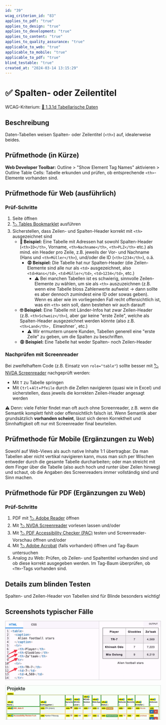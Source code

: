 ```yaml
---
id: "39"
wcag_criterion_id: "83"
applies_to_pdf: "true"
applies_to_design: "true"
applies_to_development: "true"
applies_to_content: "true"
applies_to_quality_assurance: "true"
applicable_to_web: "true"
applicable_to_mobile: "true"
applicable_to_pdf: "true"
blind_testable: "true"
created_at: "2024-03-14 13:15:29"
---
```


# ✅ Spalten- oder Zeilentitel

WCAG-Kriterium: [📜 1.3.1d Tabellarische Daten](..)

## Beschreibung

Daten-Tabellen weisen Spalten- oder Zeilentitel (`<th>`) auf, idealerweise beides.

## Prüfmethode (in Kürze)

**Web Developer Toolbar:** Outline > "Show Element Tag Names" aktivieren > Outline Table Cells: Tabelle erkunden und prüfen, ob entsprechende `<th>`-Elemente vorhanden sind.

## Prüfmethode für Web (ausführlich)

### Prüf-Schritte

1. Seite öffnen
1. [🏷️ Tables Bookmarklet](/de/tags/tables-bookmarklet) ausführen
1. Sicherstellen, dass Zeilen- und Spalten-Header korrekt mit `<th>` ausgezeichnet sind
    - **🙂 Beispiel:** Eine Tabelle mit Adressen hat sowohl Spalten-Header (`<th>ID</th>`, <th>Vorname</th>, `<th>Nachname</th>`, `<th>PLZ</th>` etc.) als mind. ein Header pro Zeile, z.B. jeweils der Vor- und Nachname (<th>Hans</th> und `<th>Müller</th>`), und/oder die ID (`<th>1234</th>`), o.ä.
        - **😡 Beispiel:** Die Tabelle hat nur Spalten-Header (die Zeilen-Elemente sind alle nur als `<td>` ausgezeichnet, also `<td>Hans</td>`, `<td>Müller</td>`, `<td>1234</td>`, etc.)
            - ⚠️ Bei manchen Tabellen ist es schwierig, sinnvolle Zeilen-Elemente zu wählen, um sie als `<th>` auszuzeichnen (z.B. wenn eine Tabelle bloss Zahlenwerte aufweist → dann sollte es aber dennoch zumindest eine ID oder sowas geben). Wenn es aber wie im vorliegenden Fall recht offensichtlich ist, was ein `<th>` sein soll, dann bestehen wir auch darauf!
    - **🙄 Beispiel:** Eine Tabelle mit Länder-Infos hat zwar Zeilen-Header (z.B. `<th>Schweiz</th>`), aber gar keine "erste Zeile", welche als Spalten-Header ausgezeichnet werden könnte (also z.B. `<th>Land</th>, `<th>Einwohner</th>`, etc.)
        - ⚠️ Wir ermuntern unsere Kunden, Tabellen generell eine "erste Zeile" zu geben, um die Spalten zu beschriften.
    - **😡 Beispiel:** Eine Tabelle hat weder Spalten- noch Zeilen-Header

### Nachprüfen mit Screenreader

Bei zweifelhaftem Code (z.B. Einsatz von `role="table"`) sollte besser mit [🏷️ NVDA Screenreader](/de/tags/nvda-screenreader) nachgeprüft werden:

- Mit `T` zu Tabelle springen
- Mit `Ctrl`+`Alt`+`Pfeile` durch die Zellen navigieren (quasi wie in Excel) und sicherstellen, dass jeweils die korrekten Zeilen-Header angesagt werden

⚠️ Denn: viele Fehler findet man oft auch ohne Screenreader, z.B. wenn die Semantik komplett fehlt oder offensichtlich falsch ist. Wenn Semantik aber grundsätzlich **vorhanden scheint**, lässt sich deren Korrektheit und Sinnhaftigkeit oft nur mit Screenreader final beurteilen.

## Prüfmethode für Mobile (Ergänzungen zu Web)

Sowohl auf Web-Views als auch native Inhalte 1:1 übertragbar. Da man Tabellen aber nicht vertikal navigieren kann, muss man sich per Wischen entweder durch die gesamte Tabelle durcharbeiten; oder man streicht mit dem Finger über die Tabelle (also auch hoch und runter über Zeilen hinweg) und schaut, ob die Angaben des Screenreaders immer vollständig sind und Sinn machen.

## Prüfmethode für PDF (Ergänzungen zu Web)

### Prüf-Schritte
1. PDF mit [🏷️ Adobe Reader](/de/tags/adobe-reader) öffnen
1. Mit [🏷️ NVDA Screenreader](/de/tags/nvda-screenreader) vorlesen lassen und/oder
1. Mit [🏷️ PDF Accessibility Checker (PAC)](/de/tags/pdf-accessibility-checker-pac) testen und Screenreader-Vorschau öffnen und/oder
1. Mit [🏷️ Adobe Acrobat](/de/tags/adobe-acrobat) (falls vorhanden) öffnen und Tag-Baum untersuchen
1. Analog zu Web: Prüfen, ob Zeilen- und Spaltentitel vorhanden sind und ob diese korrekt ausgegeben werden. Im Tag-Baum überprüfen, ob `<TH>`-Tags vorhanden sind.

## Details zum blinden Testen

Spalten- und Zeilen-Header von Tabellen sind für Blinde besonders wichtig!

## Screenshots typischer Fälle

![Table-Demo auf MDN mit korrekten THs](images/table-demo-auf-mdn-mit-korrekten-ths.png)

![Tabelle in A4AA mit aktiviertem Tables-Bookmarklet](images/tabelle-in-a4aa-mit-aktiviertem-tables-bookmarklet.png)